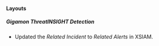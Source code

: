 
#### Layouts
##### Gigamon ThreatINSIGHT Detection
- Updated the *Related Incident* to *Related Alerts* in XSIAM.
